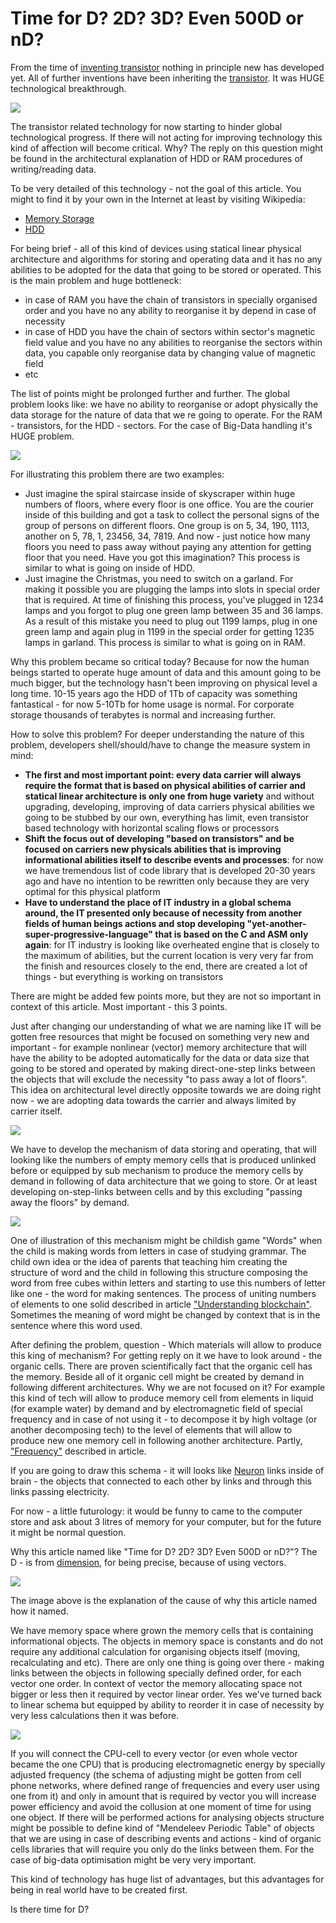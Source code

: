 # Time for D? 2D? 3D? Even 500D or nD?

From the time of [inventing transistor](https://en.wikipedia.org/wiki/History_of_the_transistor) nothing in principle new has developed yet. All of further inventions have been inheriting the [transistor](https://en.wikipedia.org/wiki/Transistor). It was HUGE technological breakthrough.

![](https://raw.githubusercontent.com/alexandrkirilov/kirilov_articles/master/unsorted/time_for_d/illustrations/arb_illustartions_time_for_d_005.png)

The transistor related technology for now starting to hinder global technological progress. If there will not acting for improving technology this kind of affection will become critical. Why? The reply on this question might be found in the architectural explanation of HDD or RAM procedures of writing/reading data.

To be very detailed of this technology - not the goal of this article. You might to find it by your own in the Internet at least by visiting Wikipedia:

* [Memory Storage](https://en.wikipedia.org/wiki/Computer_data_storage)
* [HDD](https://en.wikipedia.org/wiki/Hard_disk_drive)

For being brief - all of this kind of devices using statical linear physical architecture and algorithms for storing and operating data and it has no any abilities to be adopted for the data that going to be stored or operated. This is the main problem and huge bottleneck:

* in case of RAM you have the chain of transistors in specially organised order and you have no any ability to reorganise it by depend in case of necessity 
* in case of HDD you have the chain of sectors within sector's magnetic field value and you have no any abilities to reorganise the sectors within data, you capable only reorganise data by changing value of magnetic field
* etc

The list of points might be prolonged further and further. The global problem looks like: we have no ability to reorganise or adopt physically the data storage for the nature of data that we re going to operate. For the RAM - transistors, for the HDD - sectors. For the case of Big-Data handling it's HUGE problem.

![](https://raw.githubusercontent.com/alexandrkirilov/kirilov_articles/master/unsorted/time_for_d/illustrations/arb_illustartions_time_for_d_001.png)

For illustrating this problem there are two examples:

* Just imagine the spiral staircase inside of skyscraper within huge numbers of floors, where every floor is one office. You are the courier inside of this building and got a task to collect the personal signs of the group of persons on different floors. One group is on 5, 34, 190, 1113, another on 5, 78, 1, 23456, 34, 7819. And now - just notice how many floors you need to pass away without paying any attention for getting floor that you need. Have you got this imagination? This process is similar to what is going on inside of HDD.
* Just imagine the Christmas, you need to switch on a garland. For making it possible you are plugging the lamps into slots in special order that is required. At time of finishing this process, you've plugged in 1234 lamps and you forgot to plug one green lamp between 35 and 36 lamps. As a result of this mistake you need to plug out 1199 lamps, plug in one green lamp and again plug in 1199 in the special order for getting 1235 lamps in garland. This process is similar to what is going on in RAM.

Why this problem became so critical today? Because for now the human beings started to operate huge amount of data and this amount going to be much bigger, but the technology hasn't been improving on physical level a long time. 10-15 years ago the HDD of 1Tb of capacity was something fantastical - for now 5-10Tb for home usage is normal. For corporate storage thousands of terabytes is normal and increasing further.

How to solve this problem? For deeper understanding the nature of this problem, developers shell/should/have to change the measure system in mind:

* **The first and most important point: every data carrier will always require the format that is based on physical abilities of carrier and statical linear architecture is only one from huge variety** and without upgrading, developing, improving of data carriers physical abilities we going to be stubbed by our own, everything has limit, even transistor based technology with horizontal scaling flows or processors
* **Shift the focus out of developing "based on transistors" and be focused on carriers new physicals abilities that is improving informational abilities itself to describe events and processes**: for now we have tremendous list of code library that is developed 20-30 years ago and have no intention to be rewritten only because they are very optimal for this physical platform
* **Have to understand the place of IT industry in a global schema  around, the IT presented only because of necessity from another fields of human beings actions and stop developing "yet-another-super-progressive-language" that is based on the C and ASM only again**: for IT industry is looking like overheated engine that is closely to the maximum of abilities, but the current location is very very far from the finish and resources closely to the end, there are created a lot of things - but everything is working on transistors

There are might be added few points more, but they are not so important in context of this article. Most important - this 3 points.

Just after changing our understanding of what we are naming like IT will be gotten free resources that might be focused on something very new and important - for example nonlinear (vector) memory architecture that will have the ability to be adopted automatically for the data or data size that going to be stored and operated by making direct-one-step links between the objects that will exclude the necessity "to pass away a lot of floors". This idea on architectural level directly opposite towards we are doing right now - we are adopting data towards the carrier and always limited by carrier itself.

![](https://raw.githubusercontent.com/alexandrkirilov/kirilov_articles/master/unsorted/time_for_d/illustrations/arb_illustartions_time_for_d_002.png)

We have to develop the mechanism of data storing and operating, that will looking like the numbers of empty memory cells that is produced unlinked before or equipped by sub mechanism to produce the memory cells by demand in following of data architecture that we going to store. Or at least developing on-step-links between cells and by this excluding "passing away the floors" by demand.

![](https://raw.githubusercontent.com/alexandrkirilov/kirilov_articles/master/unsorted/time_for_d/illustrations/arb_illustartions_time_for_d_003.png)

One of illustration of this mechanism might be childish game "Words" when the child is making words from letters in case of studying grammar. The child own idea or the idea of parents that teaching him creating the structure of word and the child in following this structure composing the word from free cubes within letters and starting to use this numbers of letter like one - the word for making sentences. The process of uniting numbers of elements to one solid described in article ["Understanding blockchain"](https://github.com/ArboreusSystems/arboreus_articles/blob/master/blockchain/understanding_blockchain/eng.understanding_blockchain.md). Sometimes the meaning of word might be changed by context that is in the sentence where this word used.

After defining the problem, question - Which materials will allow to produce this king of mechanism? For getting reply on it we have to look around - the organic cells. There are proven scientifically fact that the organic cell has the memory. Beside all of it organic cell might be created by demand in following different architectures. Why we are not focused on it? For example this kind of tech will allow to produce memory cell from elements in liquid (for example water) by demand and by electromagnetic field of special frequency and in case of not using it - to decompose it by high voltage (or another decomposing tech) to the level of elements that will allow to produce new one memory cell in following another architecture. Partly, ["Frequency"](https://github.com/alexandrkirilov/kirilov_articles/blob/master/unsorted/frequency/eng.frequency.md) described in article.

If you are going to draw this schema - it will looks like [Neuron](https://en.wikipedia.org/wiki/Neuron) links inside of brain - the objects that connected to each other by links and through this links passing electricity.

For now - a little futurology: it would be funny to came to the computer store and ask about 3 litres of memory for your computer, but for the future it might be normal question.

Why this article named like "Time for D? 2D? 3D? Even 500D or nD?"? The D - is from [dimension](https://en.wikipedia.org/wiki/Dimension), for being precise, because of using vectors.

![](https://raw.githubusercontent.com/alexandrkirilov/kirilov_articles/master/unsorted/time_for_d/illustrations/arb_illustartions_time_for_d_004.png)

The image above is the explanation of the cause of why this article named how it named.

We have memory space where grown the memory cells that is containing informational objects. The objects in memory space is constants and do not require any additional calculation for organising objects itself (moving, recalculating and etc). There are only one thing is going over there - making links between the objects in following specially defined order, for each vector one order. In context of vector the memory allocating space not bigger or less then it required by vector linear order. Yes we've turned back to linear schema but equipped by ability to reorder it in case of necessity by very less calculations then it was before.

![](https://raw.githubusercontent.com/alexandrkirilov/kirilov_articles/master/unsorted/time_for_d/illustrations/arb_illustartions_time_for_d_006.png)

If you will connect the CPU-cell to every vector (or even whole vector became the one CPU) that is producing electromagnetic energy by specially adjusted frequency  (the schema of adjusting might be gotten from cell phone networks, where defined range of frequencies and every user using one from it) and only in amount that is required by vector  you will increase power efficiency and avoid the collusion at one moment of time for using one object. If there will be performed actions for analysing objects structure might be possible to define kind of "Mendeleev Periodic Table" of objects that we are using in case of describing events and actions - kind of organic cells libraries that will require you only do the links between them. For the case of big-data optimisation might be very very important.

This kind of technology has huge list of advantages, but this advantages for being in real world have to be created first.

Is there time for D?
